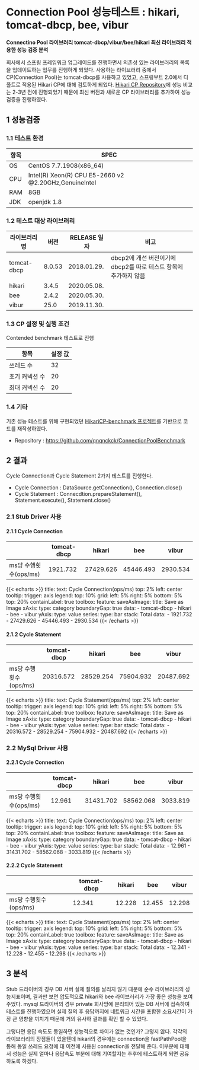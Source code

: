# Connection Pool 성능테스트 : hikari, tomcat-dbcp, bee, vibur

**Connectino Pool 라이브러리 tomcat-dbcp/vibur/bee/hikari 최신 라이브러리 적용한 성능 검증 분석**
<!--more-->

 회사에서 스프링 프레임워크 업그레이드를 진행하면서 의존성 있는 라이브러리의 목록을 업데이트하는 업무를 진행하게 되었다. 사용하는 라이브러리 중에서 CP(Connection Pool)는 tomcat-dbcp를 사용하고 있었고, 스프링부트 2.0에서 디폴트로 적용된 Hikari CP에 대해 검토하게 되었다. [Hikari CP Repository](https://github.com/brettwooldridge/HikariCP)에 성능 비교는 2-3년 전에 진행되었기 때문에 최신 버전과 새로운 CP 라이브러리를 추가하여 성능검증을 진행하였다.


 ## 1 성능검증 
 ### 1.1 테스트 환경

| 항목 | SPEC |
| ------ | ----------- | 
| OS | CentOS 7.7.1908(x86_64) |  
| CPU | Intel(R) Xeon(R) CPU E5-2660 v2 @2.20GHz,GenuineIntel |
| RAM | 8GB |
| JDK | openjdk 1.8 |

### 1.2 테스트 대상 라이브러리
| 라이브러리명 | 버전 | RELEASE 일자 | 비고 |
| ------ | ----------- | ----- | -----|
| tomcat-dbcp | 8.0.53 | 2018.01.29. | dbcp2에 개선 버전이기에 dbcp2를 따로 테스트 항목에 추가하지 않음 |
| hikari | 3.4.5 | 2020.05.08. | |
| bee | 2.4.2 | 2020.05.30. | |
| vibur | 25.0 | 2019.11.30. | |

### 1.3 CP 설정 및 실행 조건
 Contended benchmark 테스트로 진행 

| 항목 | 설정 값 |
| ------ | ----------- |
| 쓰레드 수 | 32 |
| 초기 커넥션 수 | 20 |
| 최대 커넥션 수 | 20 |

### 1.4 기타 
기존 성능 테스트를 위해 구현되었던 [HikariCP-benchmark 프로젝트](https://github.com/brettwooldridge/HikariCP-benchmark)를 기반으로 코드를 재작성하였다. 
* Repository : https://github.com/qnqnckck/ConnectionPoolBenchmark


## 2 결과
 Cycle Connection과 Cycle Statement 2가지 테스트를 진행한다.
 * Cycle Connection : DataSource.getConnection(), Connection.close()
 * Cycle Statement : Connecdtion.prepareStatement(), Statement.execute(), Statement.close()
 
### 2.1 Stub Driver 사용
#### 2.1.1 Cycle Connection

| | tomcat-dbcp | hikari | bee | vibur |
| ------ | ----------- | ----| ----| ---|
| ms당 수행횟수(ops/ms) | 1921.732 | 27429.626 | 45446.493 | 2930.534 |

{{< echarts >}}
title:
    text: Cycle Connection(ops/ms)
    top: 2%
    left: center
tooltip:
    trigger: axis
legend:
    top: 10%
grid:
    left: 5%
    right: 5%
    bottom: 5%
    top: 20%
    containLabel: true
toolbox:
    feature:
        saveAsImage:
            title: Save as Image
xAxis:
    type: category
    boundaryGap: true
    data:
        - tomcat-dbcp
        - hikari
        - bee
        - vibur
yAxis:
    type: value
series:
      type: bar
      stack: Total
      data:
          - 1921.732
          - 27429.626
          - 45446.493
          - 2930.534
{{< /echarts >}}

#### 2.1.2 Cycle Statement
| | tomcat-dbcp | hikari | bee | vibur |
| ------ | ----------- | ----| ----| ---|
| ms당 수행횟수(ops/ms) | 20316.572 | 28529.254 | 75904.932 | 20487.692 |

{{< echarts >}}
title:
    text: Cycle Statement(ops/ms)
    top: 2%
    left: center
tooltip:
    trigger: axis
legend:
    top: 10%
grid:
    left: 5%
    right: 5%
    bottom: 5%
    top: 20%
    containLabel: true
toolbox:
    feature:
        saveAsImage:
            title: Save as Image
xAxis:
    type: category
    boundaryGap: true
    data:
        - tomcat-dbcp
        - hikari
        - bee
        - vibur
yAxis:
    type: value
series:
      type: bar
      stack: Total
      data:
          - 20316.572
          - 28529.254
          - 75904.932
          - 20487.692
{{< /echarts >}}

### 2.2 MySql Driver 사용
#### 2.2.1 Cycle Connection

| | tomcat-dbcp | hikari | bee | vibur |
| ------ | ----------- | ----| ----| ---|
| ms당 수행횟수(ops/ms) | 12.961 | 31431.702 | 58562.068 | 3033.819 |

{{< echarts >}}
title:
    text: Cycle Connection(ops/ms)
    top: 2%
    left: center
tooltip:
    trigger: axis
legend:
    top: 10%
grid:
    left: 5%
    right: 5%
    bottom: 5%
    top: 20%
    containLabel: true
toolbox:
    feature:
        saveAsImage:
            title: Save as Image
xAxis:
    type: category
    boundaryGap: true
    data:
        - tomcat-dbcp
        - hikari
        - bee
        - vibur
yAxis:
    type: value
series:
      type: bar
      stack: Total
      data:
          - 12.961
          - 31431.702
          - 58562.068 
          - 3033.819
{{< /echarts >}}


#### 2.2.2 Cycle Statement
| | tomcat-dbcp | hikari | bee | vibur |
| ------ | ----------- | ----| ----| ---|
| ms당 수행횟수(ops/ms) | 12.341 | 12.228 | 12.455 | 12.298 |

 {{< echarts >}}
title:
    text: Cycle Statement(ops/ms)
    top: 2%
    left: center
tooltip:
    trigger: axis
legend:
    top: 10%
grid:
    left: 5%
    right: 5%
    bottom: 5%
    top: 20%
    containLabel: true
toolbox:
    feature:
        saveAsImage:
            title: Save as Image
xAxis:
    type: category
    boundaryGap: true
    data:
        - tomcat-dbcp
        - hikari
        - bee
        - vibur
yAxis:
    type: value
series:
      type: bar
      stack: Total
      data:
          - 12.341
          - 12.228 
          - 12.455
          - 12.298 
{{< /echarts >}}

## 3 분석
 Stub 드라이버의 경우 DB 서버 실제 질의를 날리지 않기 때문에 순수 라이브러리의 성능지표이며, 결과만 보면 압도적으로 hikari와 bee 라이브러리가 가장 좋은 성능을 보여주었다. mysql 드라이버의 경우 private 회사망에 분리되어 있는 DB 서버에 접속하여 테스트를 진행하였으며 실제 질의 후 응답까지에 네트워크 시간을 포함한 소요시간이 가장 큰 영향을 끼치기 때문에 거의 유사하 결과를 확인 할 수 있었다.

 그렇다면 응답 속도도 동일하면 성능적으로 차이가 없는 것인가? 그렇지 않다. 각각의 라이브러리의 장점들이 있을텐데 hikari의 경우에는 connection을 fastPathPool을 통해 동일 쓰레드 요청에 대 이전에 사용된 connection을 전달해 준다. 이부분에 대해서 성능은 실제 얼마나 응답속도 부분에 대해 기여할지는 추후에 테스트하게 되면 공유 하도록 하겠다. 
